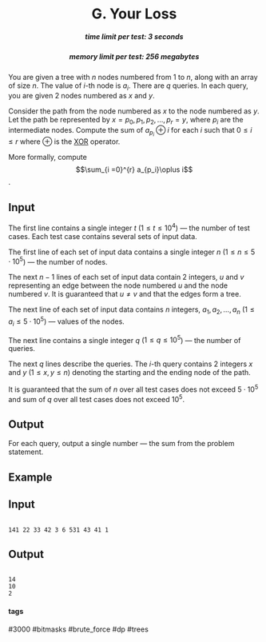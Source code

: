 <h1 style='text-align: center;'> G. Your Loss</h1>

<h5 style='text-align: center;'>time limit per test: 3 seconds</h5>
<h5 style='text-align: center;'>memory limit per test: 256 megabytes</h5>

You are given a tree with $n$ nodes numbered from $1$ to $n$, along with an array of size $n$. The value of $i$-th node is $a_{i}$. There are $q$ queries. In each query, you are given 2 nodes numbered as $x$ and $y$. 

Consider the path from the node numbered as $x$ to the node numbered as $y$. Let the path be represented by $x = p_0, p_1, p_2, \ldots, p_r = y$, where $p_i$ are the intermediate nodes. Compute the sum of $a_{p_i}\oplus i$ for each $i$ such that $0 \le i \le r$ where $\oplus$ is the [XOR](https://en.wikipedia.org/wiki/Exclusive_or) operator. 

More formally, compute $$\sum_{i =0}^{r} a_{p_i}\oplus i$$. 

## Input

The first line contains a single integer $t$ ($1 \le t \le 10^4$) — the number of test cases. Each test case contains several sets of input data.

The first line of each set of input data contains a single integer $n$ ($1 \le n \le 5 \cdot 10^5$) — the number of nodes.

The next $n-1$ lines of each set of input data contain $2$ integers, $u$ and $v$ representing an edge between the node numbered $u$ and the node numbered $v$. It is guaranteed that $u \ne v$ and that the edges form a tree. 

The next line of each set of input data contains $n$ integers, $a_1, a_2, \ldots, a_n$ ($1 \le a_i \le 5 \cdot 10^5$) — values of the nodes.

The next line contains a single integer $q$ ($1 \le q \le 10^5$) — the number of queries.

The next $q$ lines describe the queries. The $i$-th query contains $2$ integers $x$ and $y$ ($1 \le x,y \le n$) denoting the starting and the ending node of the path. 

It is guaranteed that the sum of $n$ over all test cases does not exceed $5 \cdot 10^5$ and sum of $q$ over all test cases does not exceed $10^5$.

## Output

For each query, output a single number — the sum from the problem statement.

## Example

## Input


```

141 22 33 42 3 6 531 43 41 1
```
## Output


```

14
10
2

```


#### tags 

#3000 #bitmasks #brute_force #dp #trees 